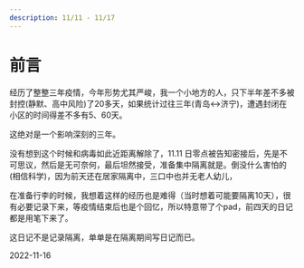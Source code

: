 ```yaml
---
description: 11/11 - 11/17
---
```


# 前言

经历了整整三年疫情，今年形势尤其严峻，我一个小地方的人，只下半年差不多被封控(静默、高中风险)了20多天，如果统计过往三年(青岛<->济宁)，遭遇封闭在小区的时间得差不多有5、60天。

这绝对是一个影响深刻的三年。

没有想到这个时候和病毒如此近距离解除了，11.11 日零点被告知密接后，先是不可思议，然后是无可奈何，最后坦然接受，准备集中隔离就是。倒没什么害怕的(相信科学)，因为前天还在居家隔离中，三口中也并无老人幼儿，

在准备行李的时候，我想着这样的经历也是难得（当时想着可能要隔离10天），很有必要记录下来，等疫情结束后也是个回忆，所以特意带了个pad，前四天的日记都是用笔下来了。

这日记不是记录隔离，单单是在隔离期间写日记而已。

2022-11-16

